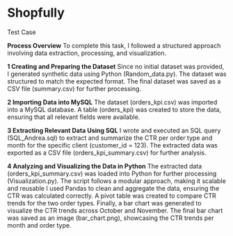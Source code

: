 # Shopfully
Test Case

**Process Overview**
To complete this task, I followed a structured approach involving data extraction, processing, and visualization.

**1️ Creating and Preparing the Dataset**
Since no initial dataset was provided, I generated synthetic data using Python (Random_data.py).
The dataset was structured to match the expected format.
The final dataset was saved as a CSV file (summary.csv) for further processing.

**2️ Importing Data into MySQL**
The dataset (orders_kpi.csv) was imported into a MySQL database.
A table (orders_kpi) was created to store the data, ensuring that all relevant fields were available.

**3️ Extracting Relevant Data Using SQL**
I wrote and executed an SQL query (SQL_Andrea.sql) to extract and summarize the CTR per order type and month for the specific client (customer_id = 123).
The extracted data was exported as a CSV file (orders_kpi_summary.csv) for further analysis.

**4️ Analyzing and Visualizing the Data in Python**
The extracted data (orders_kpi_summary.csv) was loaded into Python for further processing (Visualization.py).
The script follows a modular approach, making it scalable and reusable
I used Pandas to clean and aggregate the data, ensuring the CTR was calculated correctly.
A pivot table was created to compare CTR trends for the two order types.
Finally, a bar chart was generated to visualize the CTR trends across October and November.
The final bar chart was saved as an image (bar_chart.png), showcasing the CTR trends per month and order type.
